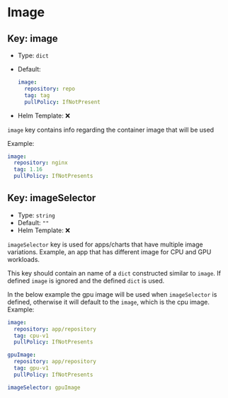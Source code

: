 # Image

## Key: image

- Type: `dict`
- Default:

  ```yaml
  image:
    repository: repo
    tag: tag
    pullPolicy: IfNotPresent
  ```

- Helm Template: ❌

`image` key contains info regarding the container image that will be used

Example:

```yaml
image:
  repository: nginx
  tag: 1.16
  pullPolicy: IfNotPresents
```

## Key: imageSelector

- Type: `string`
- Default: `""`
- Helm Template: ❌

`imageSelector` key is used for apps/charts that have multiple image variations.
Example, an app that has different image for CPU and GPU workloads.

This key should contain an name of a `dict` constructed similar to `image`.
If defined `image` is ignored and the defined `dict` is used.

In the below example the gpu image will be used when `imageSelector` is defined,
otherwise it will default to the `image`, which is the cpu image.
Example:

```yaml
image:
  repository: app/repository
  tag: cpu-v1
  pullPolicy: IfNotPresents

gpuImage:
  repository: app/repository
  tag: gpu-v1
  pullPolicy: IfNotPresents

imageSelector: gpuImage
```
